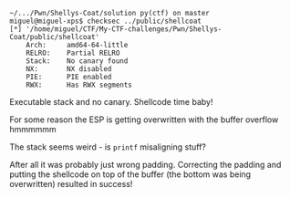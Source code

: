 ```
~/.../Pwn/Shellys-Coat/solution py(ctf) on master
miguel@miguel-xps$ checksec ../public/shellcoat
[*] '/home/miguel/CTF/My-CTF-challenges/Pwn/Shellys-Coat/public/shellcoat'
    Arch:     amd64-64-little
    RELRO:    Partial RELRO
    Stack:    No canary found
    NX:       NX disabled
    PIE:      PIE enabled
    RWX:      Has RWX segments
```

Executable stack and no canary. Shellcode time baby!

For some reason the ESP is getting overwritten with the buffer overflow hmmmmmm

The stack seems weird - is `printf` misaligning stuff?

After all it was probably just wrong padding. Correcting the padding and putting the shellcode on top of the buffer (the bottom was being overwritten) resulted in success!
